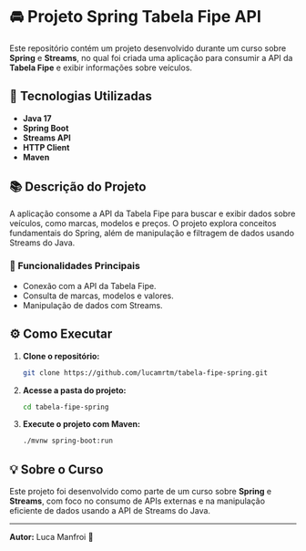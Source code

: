 # 🚘 Projeto Spring Tabela Fipe API

Este repositório contém um projeto desenvolvido durante um curso sobre **Spring** e **Streams**, no qual foi criada uma aplicação para consumir a API da **Tabela Fipe** e exibir informações sobre veículos.

## 🚀 Tecnologias Utilizadas
- **Java 17**
- **Spring Boot**
- **Streams API**
- **HTTP Client**
- **Maven**

## 📚 Descrição do Projeto
A aplicação consome a API da Tabela Fipe para buscar e exibir dados sobre veículos, como marcas, modelos e preços. O projeto explora conceitos fundamentais do Spring, além de manipulação e filtragem de dados usando Streams do Java.

### 📌 Funcionalidades Principais
- Conexão com a API da Tabela Fipe.
- Consulta de marcas, modelos e valores.
- Manipulação de dados com Streams.

## ⚙️ Como Executar
1. **Clone o repositório:**
   ```bash
   git clone https://github.com/lucamrtm/tabela-fipe-spring.git
   ```
2. **Acesse a pasta do projeto:**
   ```bash
   cd tabela-fipe-spring
   ```
3. **Execute o projeto com Maven:**
   ```bash
   ./mvnw spring-boot:run
   ```

## 💡 Sobre o Curso
Este projeto foi desenvolvido como parte de um curso sobre **Spring** e **Streams**, com foco no consumo de APIs externas e na manipulação eficiente de dados usando a API de Streams do Java.

---
**Autor:** Luca Manfroi 🚀
